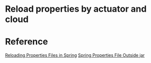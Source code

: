 # Reload properties by actuator and cloud



# Reference
[Reloading Properties Files in Spring](https://www.baeldung.com/spring-reloading-properties)
[Spring Properties File Outside jar](https://www.baeldung.com/spring-properties-file-outside-jar)
